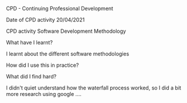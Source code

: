 CPD - Continuing Professional Development

Date of CPD activity
20/04/2021

CPD activity
Software Development Methodology

What have I learnt?

I learnt about the different software methodologies

How did I use this in practice?

What did I find hard?

I didn't quiet understand how the waterfall process worked, so I did a bit more research using google ....
